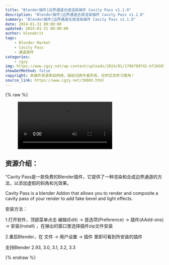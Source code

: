 ```yaml
---
title: "Blender插件|边界通道合成渲染插件 Cavity Pass v1.1.0"
description: "Blender插件|边界通道合成渲染插件 Cavity Pass v1.1.0"
summary: "Blender插件|边界通道合成渲染插件 Cavity Pass v1.1.0"
date: 2024-01-31 00:00:00
updated: 2024-01-31 00:00:00
author: blenderit
tags: 
    - Blender Market
    - Cavity Pass
    - 通道插件
categories:
    - cgzy
img: https://www.cgzy.net/wp-content/uploads/2024/01/1706709742-bf2b585aaeb7a04.webp
showGetMethod: false
copyright: 本插件资源来自网络，版权归原作者所有，仅供交流学习使用！
source_link: https://www.cgzy.net/39003.html
---
```


{% raw %}
<figure class="wp-block-video aligncenter"><video controls src="http://cloud.video.taobao.com/play/u/null/p/1/e/6/t/1/448836626418.mp4"></video></figure><div class="wp-block-pandastudio-title"><div class="title_style_01"><h2 id="h2-0">资源介绍：</h2></div></div><p class="is-style-text-indent-2em">“Cavity Pass是一款免费的Blender插件，它提供了一种渲染和合成边界通道的方法，以添加虚假的斜角和光效果。</p><p>Cavity Pass is a blender Addon that allows you to render and composite a cavity pass of your render to add fake bevel and light effects.</p><div class="wp-block-pandastudio-title"><div class="title_style_01"><p>安装方法：</p></div></div><p>1.打开软件，顶部菜单点击 编辑(Edit) → 首选项(Preference) → 插件(AAdd-ons) → 安装(Install) ，在弹出的窗口里选择插件zip文件安装</p><p>2.重启Blender，在 文件 → 用户设置 → 插件 里即可看到所安装的插件</p><div class="wp-block-pandastudio-tips"><div class="tip success "><p>支持Blender 2.93, 3.0, 3.1, 3.2, 3.3</p>
</div></div>
<div style="display: none">cgzy</div>
{% endraw %}